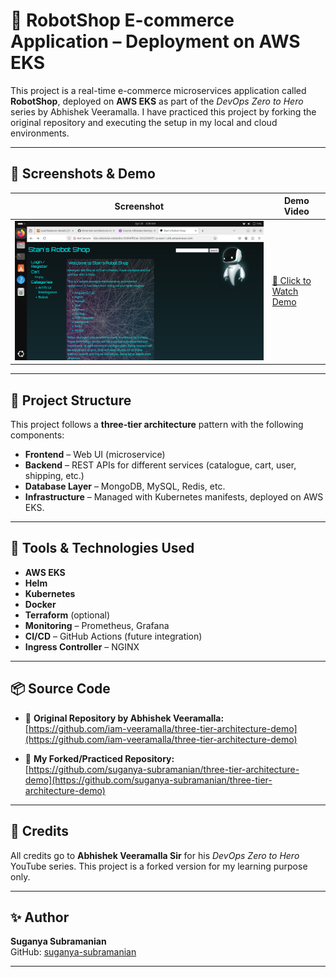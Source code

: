 # 🛒 RobotShop E-commerce Application – Deployment on AWS EKS

This project is a real-time e-commerce microservices application called **RobotShop**, deployed on **AWS EKS** as part of the *DevOps Zero to Hero* series by Abhishek Veeramalla. I have practiced this project by forking the original repository and executing the setup in my local and cloud environments.

---

## 📸 Screenshots & Demo

| Screenshot | Demo Video |
|------------|------------|
| ![Screenshot](./screenshots/final-output-image-ecommerce-robotshop-project-three-tier-application-on-AWS-EKS.png) | [🎥 Click to Watch Demo](./screenshots/final-output-video-robot-shop-ecommerce-three-tier-application-on-AWS-EKS.webm) |

---

## 📁 Project Structure

This project follows a **three-tier architecture** pattern with the following components:

- **Frontend** – Web UI (microservice)
- **Backend** – REST APIs for different services (catalogue, cart, user, shipping, etc.)
- **Database Layer** – MongoDB, MySQL, Redis, etc.
- **Infrastructure** – Managed with Kubernetes manifests, deployed on AWS EKS.

---

## 🔧 Tools & Technologies Used

- **AWS EKS**
- **Helm**
- **Kubernetes**
- **Docker**
- **Terraform** (optional)
- **Monitoring** – Prometheus, Grafana
- **CI/CD** – GitHub Actions (future integration)
- **Ingress Controller** – NGINX

---

## 📦 Source Code

- 🔗 **Original Repository by Abhishek Veeramalla:**  
  [https://github.com/iam-veeramalla/three-tier-architecture-demo](https://github.com/iam-veeramalla/three-tier-architecture-demo)

- 🔗 **My Forked/Practiced Repository:**  
  [https://github.com/suganya-subramanian/three-tier-architecture-demo](https://github.com/suganya-subramanian/three-tier-architecture-demo)

---

## 🙏 Credits

All credits go to **Abhishek Veeramalla Sir** for his *DevOps Zero to Hero* YouTube series. This project is a forked version for my learning purpose only.

---

## ✨ Author

**Suganya Subramanian**  
GitHub: [suganya-subramanian](https://github.com/suganya-subramanian)

---
